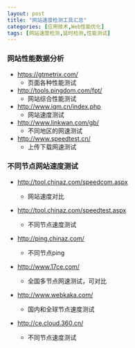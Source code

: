 ```yaml
---
layout: post
title: "网站速度检测工具汇总"
categories: [应用技术,Web性能优化]
tags: [网站速度检测,延时检测,性能测试]
---
```




### 网站性能数据分析

+ https://gtmetrix.com/
  + 页面各种性能测试
+ http://tools.pingdom.com/fpt/
  + 网站综合性能测试
+ http://www.iqm.cn/index.php
  + 网站速度测试
+ http://www.linkwan.com/gb/
  + 不同地区的网速测试
+ http://www.speedtest.cn/
  + 上传下载网速测试



### 不同节点网站速度测试

+ http://tool.chinaz.com/speedcom.aspx
  + 网站速度对比


+ http://tool.chinaz.com/speedtest.aspx
  + 不同节点速度测试
+ http://ping.chinaz.com/
  + 不同节点ping
+ http://www.17ce.com/
  + 全国多节点网速测试，可对比
+ http://www.webkaka.com/
  + 国内和全球节点速度测试
+ http://ce.cloud.360.cn/
  + 不同节点速度测试